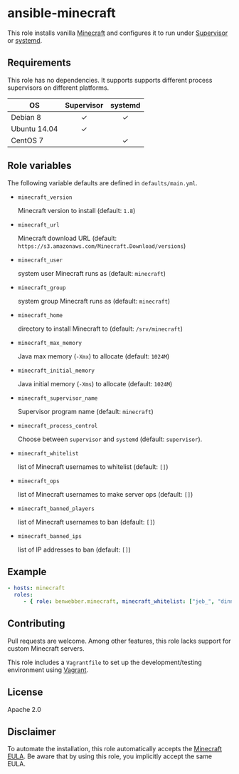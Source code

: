 # ansible-minecraft

This role installs vanilla [Minecraft](https://minecraft.net/) and configures it to run under [Supervisor](http://supervisord.org/) or [systemd](https://wiki.freedesktop.org/www/Software/systemd/).

## Requirements

This role has no dependencies. It supports supports different process supervisors on different platforms.

| OS           | Supervisor | systemd |
|--------------|:----------:|:-------:|
| Debian 8     | ✓          | ✓       |
| Ubuntu 14.04 | ✓          |         |
| CentOS 7     |            | ✓       |

## Role variables

The following variable defaults are defined in `defaults/main.yml`.

* `minecraft_version`

    Minecraft version to install (default: `1.8`)
* `minecraft_url`

    Minecraft download URL (default: `https://s3.amazonaws.com/Minecraft.Download/versions`)
* `minecraft_user`

    system user Minecraft runs as (default: `minecraft`)
* `minecraft_group`

    system group Minecraft runs as (default: `minecraft`)

* `minecraft_home`

    directory to install Minecraft to (default: `/srv/minecraft`)

* `minecraft_max_memory`

    Java max memory (`-Xmx`) to allocate (default: `1024M`)

* `minecraft_initial_memory`

    Java initial memory (`-Xms`) to allocate (default: `1024M`)

* `minecraft_supervisor_name`

    Supervisor program name (default: `minecraft`)

* `minecraft_process_control`

    Choose between `supervisor` and `systemd` (default: `supervisor`).

* `minecraft_whitelist`

    list of Minecraft usernames to whitelist (default: `[]`)

* `minecraft_ops`

    list of Minecraft usernames to make server ops (default: `[]`)

* `minecraft_banned_players`

    list of Minecraft usernames to ban (default: `[]`)

* `minecraft_banned_ips`

    list of IP addresses to ban (default: `[]`)

## Example

```yaml
- hosts: minecraft
  roles:
     - { role: benwebber.minecraft, minecraft_whitelist: ["jeb_", "dinnerbone"]}
```

## Contributing

Pull requests are welcome. Among other features, this role lacks support for custom Minecraft servers.

This role includes a `Vagrantfile` to set up the development/testing environment using [Vagrant](http://vagrantup.com).

## License

Apache 2.0

## Disclaimer

To automate the installation, this role automatically accepts the [Minecraft EULA](https://account.mojang.com/documents/minecraft_eula). Be aware that by using this role, you implicitly accept the same EULA.
